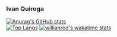 ### Ivan Quiroga

[![Anurag's GitHub stats](https://github-readme-stats.vercel.app/api?username=Edwardvee)](https://github.com/anuraghazra/github-readme-stats)
<br>
[![Top Langs](https://github-readme-stats.vercel.app/api/top-langs/?username=Edwardvee)](https://github.com/anuraghazra/github-readme-stats)
[![willianrod's wakatime stats](https://github-readme-stats.vercel.app/api/wakatime?username=Edwardvee)](https://github.com/anuraghazra/github-readme-stats)

